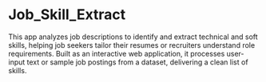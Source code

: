 # Job_Skill_Extract
This app analyzes job descriptions to identify and extract technical and soft skills, helping job seekers tailor their resumes or recruiters understand role requirements. Built as an interactive web application, it processes user-input text or sample job postings from a dataset, delivering a clean list of skills.
